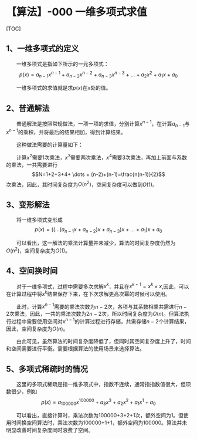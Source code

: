 # 【算法】-000 一维多项式求值

[TOC]

## 1、一维多项式的定义

&emsp;&emsp;一维多项式是指如下所示的一元多项式：$$p(x)=a_{n-1}x^{n-1}+a_{n-2}x^{n-2}+a_{n-3}x^{n-3}+ \dots + a_2x^2+a_1x+a_0$$

&emsp;&emsp;一维多项式的求值就是求$p(x)$在$x$处的值。

## 2、普通解法

&emsp;&emsp;普通解法是按照常规做法，一项一项的求值，分别计算$x^{n-1}$，在计算$a_{n-1}$与$x^{n-1}$的乘积，并将最后的结果相加，得到计算结果。

&emsp;&emsp;这种做法需要的计算量如下：

&emsp;&emsp;计算$x^2$需要1次乘法，$x^3$需要两次乘法，$x^4$需要3次乘法，再加上前面与系数的乘法，一共需要进行$$N=1+2+3+4+ \dots + (n-2)+(n-1)=\frac{n(n-1)}{2}$$次乘法，因此，其时间复杂度为$O(n^2)$，空间复杂度可以做到$O(1)$。

## 3、变形解法

&emsp;&emsp;将一维多项式变形成$$p(x)=((\dots(a_{n-1}x+a_{n-2})x+a_{n-3})x+\dots+a_1)x+a_0$$

&emsp;&emsp;可以看出，这一解法的乘法计算量并未减少，算法的时间复杂度仍然为$O(n^2)$，空间复杂度为$O(1)$。

## 4、空间换时间

&emsp;&emsp;对于一维多项式，过程中需要多次求解$x^k$，并且在$x^{k+1}=x^k\times x$,因此，可以在计算过程中将$x^k$结果保存下来，在下次求解更高次幂的时候可以使用。

&emsp;&emsp;此时，计算$x^{n-1}$需要的乘法次数为$n-2$次，各项与其系数相乘共需进行$n-2$次乘法，因此，一共的乘法次数为$2n-2$次，所以时间复杂度为$O(n)$。但算法执行过程中需要使用空间对$x^{n-1}$的计算过程进行存储，共需存储$n-2$个计算结果，因此，空间复杂度为$O(n)$。

&emsp;&emsp;由此可见，虽然算法的时间复杂度降低了，但同时其空间复杂度上升了，时间和空间需要进行平衡。需要根据算法的使用场景来选择算法。

## 5、多项式稀疏时的情况

&emsp;&emsp;这里的多项式稀疏是指一维多项式中，指数不连续，通常指指数值很大，但项数很少，例如$$p(x)=a_{100000}x^{100000}+a_3x^3+a_2x^2+a_1x^1+a_0$$

&emsp;&emsp;可以看出，直接计算时，乘法次数为100000+3+2+1次，额外空间为1。但使用时间换空间算法时，乘法次数为100000+1+1，额外空间为100000。算法并未明显改善时间复杂度同时浪费了空间。